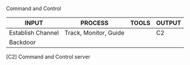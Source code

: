 
Command and Control

INPUT               |      PROCESS                  |   TOOLS         |  OUTPUT
--------------------|-------------------------------|-----------------|----------
Establish Channel   |   Track, Monitor, Guide       |                 |  C2
Backdoor            |                               |                 |   


[C2]            Command and Control server
